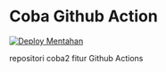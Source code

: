 # Coba Github Action

[![Deploy Mentahan](https://github.com/Lyandiff/Coba-Github-Action/actions/workflows/deploy_raw.yml/badge.svg)](https://github.com/Lyandiff/Coba-Github-Action/actions/workflows/deploy_raw.yml)

repositori coba2 fitur Github Actions
